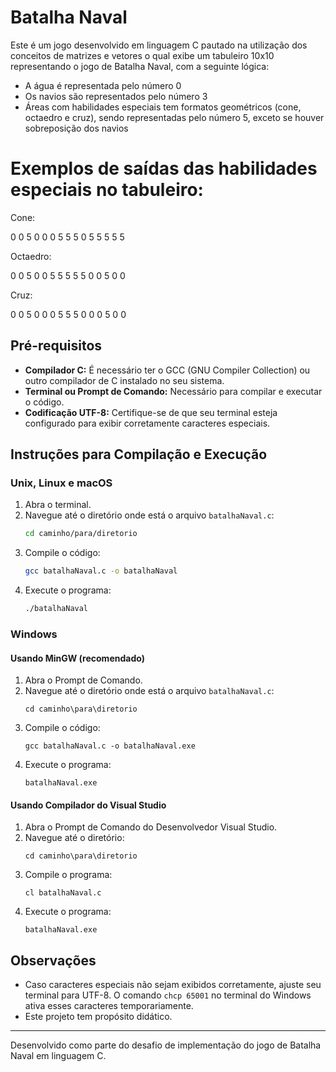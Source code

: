 
# Batalha Naval

Este é um jogo desenvolvido em linguagem C pautado na utilização dos conceitos de matrizes e vetores o qual exibe um tabuleiro 10x10 representando o jogo de Batalha Naval, com a seguinte lógica:
- A água é representada pelo número 0
- Os navios são representados pelo número 3
- Áreas com habilidades especiais tem formatos geométricos (cone, octaedro e cruz), sendo representadas pelo número 5, exceto se houver sobreposição dos navios

# Exemplos de saídas das habilidades especiais no tabuleiro:

Cone:

0 0 5 0 0
0 5 5 5 0
5 5 5 5 5

Octaedro:

0 0 5 0 0
5 5 5 5 5
0 0 5 0 0

Cruz:

0 0 5 0 0
0 5 5 5 0
0 0 5 0 0
 
## Pré-requisitos

- **Compilador C:** É necessário ter o GCC (GNU Compiler Collection) ou outro compilador de C instalado no seu sistema.
- **Terminal ou Prompt de Comando:** Necessário para compilar e executar o código.
- **Codificação UTF-8:** Certifique-se de que seu terminal esteja configurado para exibir corretamente caracteres especiais.

## Instruções para Compilação e Execução

### Unix, Linux e macOS

1. Abra o terminal.
2. Navegue até o diretório onde está o arquivo `batalhaNaval.c`:
   ```bash
   cd caminho/para/diretorio
   ```
3. Compile o código:
   ```bash
   gcc batalhaNaval.c -o batalhaNaval
   ```
4. Execute o programa:
   ```bash
   ./batalhaNaval
   ```

### Windows

#### Usando MinGW (recomendado)

1. Abra o Prompt de Comando.
2. Navegue até o diretório onde está o arquivo `batalhaNaval.c`:
   ```
   cd caminho\para\diretorio
   ```
3. Compile o código:
   ```
   gcc batalhaNaval.c -o batalhaNaval.exe
   ```
4. Execute o programa:
   ```
   batalhaNaval.exe
   ```

#### Usando Compilador do Visual Studio

1. Abra o Prompt de Comando do Desenvolvedor Visual Studio.
2. Navegue até o diretório:
   ```
   cd caminho\para\diretorio
   ```
3. Compile o programa:
   ```
   cl batalhaNaval.c
   ```
4. Execute o programa:
   ```
   batalhaNaval.exe
   ```

## Observações

- Caso caracteres especiais não sejam exibidos corretamente, ajuste seu terminal para UTF-8. O comando `chcp 65001` no terminal do Windows ativa esses caracteres temporariamente.
- Este projeto tem propósito didático.

---

Desenvolvido como parte do desafio de implementação do jogo de Batalha Naval em linguagem C.
